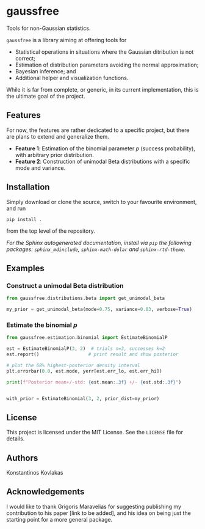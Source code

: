 # gaussfree

Tools for non-Gaussian statistics.

`gaussfree` is a library aiming at offering tools for

* Statistical operations in situations where the Gaussian ditribution is not correct;
* Estimation of distribution parameters avoiding the normal approximation;
* Bayesian inference; and
* Additional helper and visualization functions.

While it is far from complete, or generic, in its current implementation, this
is the ultimate goal of the project.

## Features

For now, the features are rather dedicated to a specific project, but there are plans to extend and generalize them.

* **Feature 1**: Estimation of the binomial parameter $p$ (success probability),
                 with arbitrary prior distribution.
* **Feature 2**: Construction of unimodal Beta distributions with a specific
                 mode and variance.

## Installation

Simply download or clone the source, switch to your favourite environment, and run

`pip install .`

from the top level of the repository.

*For the Sphinx autogenerated documentation,
install via `pip` the following packages:
`sphinx_mdinclude`, `sphinx-math-dolar` and `sphinx-rtd-theme`.*

## Examples

### Construct a unimodal Beta distribution

```python
from gaussfree.distributions.beta import get_unimodal_beta

my_prior = get_unimodal_beta(mode=0.75, variance=0.03, verbose=True)
```

### Estimate the binomial $p$

```python
from gaussfree.estimation.binomial import EstimateBinomialP

est = EstimateBinomialP(3, 2)  # trials n=3, successes k=2
est.report()                  # print result and show posterior

# plot the 68% highest-posterior density interval
plt.errorbar(0.0, est.mode, yerr[est.err_lo, est.err_hi])

print(f"Posterior mean+/-std: {est.mean:.3f} +/- {est.std:.3f}")


with_prior = EstimateBinomial(3, 2, prior_dist=my_prior)

```

## License

This project is licensed under the MIT License. See the `LICENSE` file for details.

## Authors

Konstantinos Kovlakas

## Acknowledgements

I would like to thank Grigoris Maravelias for suggesting publishing my contribution to his paper [link to be added], and his idea on being just the starting point for a more general package.
